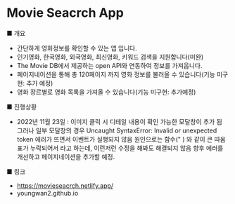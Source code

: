 # Movie Seacrch App



■ 개요
- 간단하게 영화정보를 확인할 수 있는 앱 입니다.
- 인기영화, 한국영화, 외국영화, 최신영화, 키워드 검색을 지원합니다(미완)
- The Movie DB에서 제공하는 open API와 연동하여 정보를 가져옵니다.
- 페이지네이션을 통해 총 120페이지 까지 영화 정보를 불러올 수 있습니다(기능 미구현: 추가 예정)
- 영화 장르별로 영화 목록을 가져올 수 있습니다(기능 미구현: 추가예정)

■ 진행상황
- 2022년 11월 23일 : 이미지 클릭 시 디테일 내용이 확인 가능한 모달창이 추가 됨
그러나 일부 모달창의 경우 Uncaught SyntaxError: Invalid or unexpected token 에러가 뜨면서 이벤트가 실행되지 않음
원인으로는 함수(" ) 와 같이 큰 따옴표가 누락되어서 라고 하는데, 이런저런 수정을 해봐도 해결되지 않음
향후 에러를 개선하고 페이지네이션을 추가할 예정.



■ 링크
- https://movieseacrch.netlify.app/
- youngwan2.github.io
